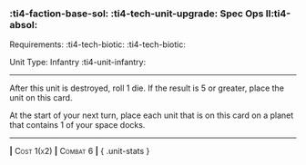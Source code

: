 ### :ti4-faction-base-sol: :ti4-tech-unit-upgrade: **Spec Ops II**:ti4-absol:

Requirements: :ti4-tech-biotic: :ti4-tech-biotic:

Unit Type: Infantry :ti4-unit-infantry:

---

After this unit is destroyed, roll 1 die.
If the result is 5 or greater, place the unit on this card.

At the start of your next turn, place each unit that is on this card on a planet that contains 1 of your space docks.

---

__|__ <span style="font-variant:small-caps;">Cost 1(x2)</span> __|__ <span style="font-variant:small-caps;">Combat 6</span> __|__
{ .unit-stats }
